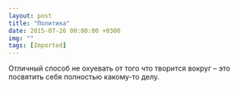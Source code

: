 ```yaml
---
layout: post
title: "Политика"
date: 2015-07-26 00:00:00 +0300
img: ""
tags: [Imported]
---
```


Отличный способ не охуевать от того что творится вокруг – это посвятить себя полностью какому-то делу.